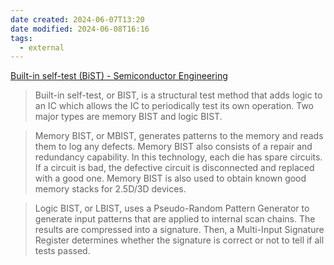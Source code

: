 ```yaml
---
date created: 2024-06-07T13:20
date modified: 2024-06-08T16:16
tags:
  - external
---
```


[Built-in self-test (BiST) - Semiconductor Engineering](https://semiengineering.com/knowledge_centers/test/built-in-self-test-bist/) 

> Built-in self-test, or BIST, is a structural test method that adds logic to an IC which allows the IC to periodically test its own operation. Two major types are memory BIST and logic BIST.

> Memory BIST, or MBIST, generates patterns to the memory and reads them to log any defects. Memory BIST also consists of a repair and redundancy capability. In this technology, each die has spare circuits. If a circuit is bad, the defective circuit is disconnected and replaced with a good one. Memory BIST is also used to obtain known good memory stacks for 2.5D/3D devices.

> Logic BIST, or LBIST, uses a Pseudo-Random Pattern Generator to generate input patterns that are applied to internal scan chains. The results are compressed into a signature. Then, a Multi-Input Signature Register determines whether the signature is correct or not to tell if all tests passed.